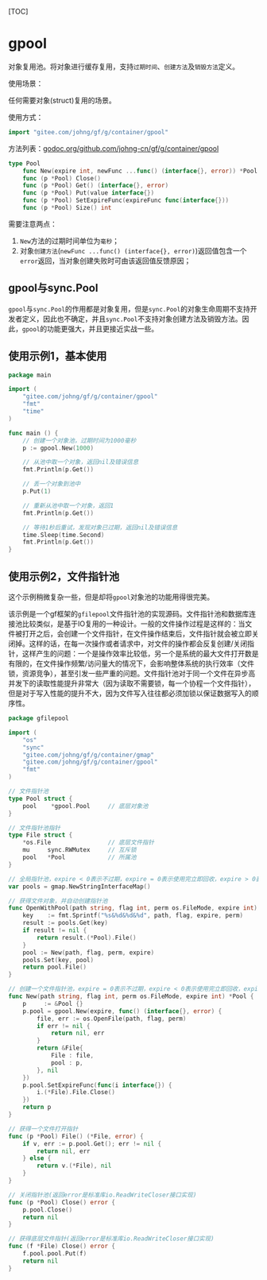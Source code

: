 [TOC]

# gpool

对象复用池。将对象进行缓存复用，支持`过期时间`、`创建方法`及`销毁方法`定义。


使用场景：

任何需要对象(struct)复用的场景。

使用方式：
```go
import "gitee.com/johng/gf/g/container/gpool"
```

方法列表：[godoc.org/github.com/johng-cn/gf/g/container/gpool](https://godoc.org/github.com/johng-cn/gf/g/container/gpool)

```go
type Pool
    func New(expire int, newFunc ...func() (interface{}, error)) *Pool
    func (p *Pool) Close()
    func (p *Pool) Get() (interface{}, error)
    func (p *Pool) Put(value interface{})
    func (p *Pool) SetExpireFunc(expireFunc func(interface{}))
    func (p *Pool) Size() int
```
需要注意两点：
1. `New`方法的过期时间单位为`毫秒`；
1. 对象`创建方法`(`newFunc ...func() (interface{}, error)`)返回值包含一个`error`返回，当对象创建失败时可由该返回值反馈原因；


## gpool与sync.Pool

`gpool`与`sync.Pool`的作用都是对象复用，但是`sync.Pool`的对象生命周期不支持开发者定义，因此也不确定，并且`sync.Pool`不支持对象创建方法及销毁方法。因此，`gpool`的功能更强大，并且更接近实战一些。

## 使用示例1，基本使用

```go
package main

import (
    "gitee.com/johng/gf/g/container/gpool"
    "fmt"
    "time"
)

func main () {
    // 创建一个对象池，过期时间为1000毫秒
    p := gpool.New(1000)

    // 从池中取一个对象，返回nil及错误信息
    fmt.Println(p.Get())

    // 丢一个对象到池中
    p.Put(1)

    // 重新从池中取一个对象，返回1
    fmt.Println(p.Get())

    // 等待1秒后重试，发现对象已过期，返回nil及错误信息
    time.Sleep(time.Second)
    fmt.Println(p.Get())
}
```


## 使用示例2，文件指针池

这个示例稍微复杂一些，但是却将`gpool`对象池的功能用得很完美。

该示例是一个gf框架的`gfilepool`文件指针池的实现源码。文件指针池和数据库连接池比较类似，是基于IO复用的一种设计。一般的文件操作过程是这样的：当文件被打开之后，会创建一个文件指针，在文件操作结束后，文件指针就会被立即关闭掉。这样的话，在每一次操作或者请求中，对文件的操作都会反复创建/关闭指针，这样产生的问题：一个是操作效率比较低，另一个是系统的最大文件打开数是有限的，在文件操作频繁/访问量大的情况下，会影响整体系统的执行效率（文件锁，资源竞争），甚至引发一些严重的问题。文件指针池对于同一个文件在异步高并发下的读取性能提升非常大（因为读取不需要锁，每一个协程一个文件指针），但是对于写入性能的提升不大，因为文件写入往往都必须加锁以保证数据写入的顺序性。

```go
package gfilepool

import (
    "os"
    "sync"
    "gitee.com/johng/gf/g/container/gmap"
    "gitee.com/johng/gf/g/container/gpool"
    "fmt"
)

// 文件指针池
type Pool struct {
    pool    *gpool.Pool     // 底层对象池
}

// 文件指针池指针
type File struct {
    *os.File                // 底层文件指针
    mu     sync.RWMutex     // 互斥锁
    pool   *Pool            // 所属池
}

// 全局指针池，expire < 0表示不过期，expire = 0表示使用完立即回收，expire > 0表示超时回收
var pools = gmap.NewStringInterfaceMap()

// 获得文件对象，并自动创建指针池
func OpenWithPool(path string, flag int, perm os.FileMode, expire int) (*File, error) {
    key    := fmt.Sprintf("%s&%d&%d&%d", path, flag, expire, perm)
    result := pools.Get(key)
    if result != nil {
        return result.(*Pool).File()
    }
    pool := New(path, flag, perm, expire)
    pools.Set(key, pool)
    return pool.File()
}

// 创建一个文件指针池，expire = 0表示不过期，expire < 0表示使用完立即回收，expire > 0表示超时回收
func New(path string, flag int, perm os.FileMode, expire int) *Pool {
    p     := &Pool {}
    p.pool = gpool.New(expire, func() (interface{}, error) {
        file, err := os.OpenFile(path, flag, perm)
        if err != nil {
            return nil, err
        }
        return &File{
            File : file,
            pool : p,
        }, nil
    })
    p.pool.SetExpireFunc(func(i interface{}) {
        i.(*File).File.Close()
    })
    return p
}

// 获得一个文件打开指针
func (p *Pool) File() (*File, error) {
    if v, err := p.pool.Get(); err != nil {
        return nil, err
    } else {
        return v.(*File), nil
    }
}

// 关闭指针池(返回error是标准库io.ReadWriteCloser接口实现)
func (p *Pool) Close() error {
    p.pool.Close()
    return nil
}

// 获得底层文件指针(返回error是标准库io.ReadWriteCloser接口实现)
func (f *File) Close() error {
    f.pool.pool.Put(f)
    return nil
}
```



